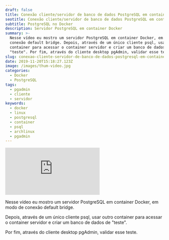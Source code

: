 ```yaml
---
draft: false
title: Conexão cliente/servidor de banco de dados PostgreSQL em container Docker
seotitle: Conexão cliente/servidor de banco de dados PostgreSQL em container Docker
subtitle: PostgreSQL no Docker
description: Servidor PostgreSQL em container Docker
summary: >-
  Nesse vídeo eu mostro um servidor PostgreSQL em container Docker, em modo de
  conexão default bridge. Depois, através de um único cliente psql, usar outro
  container para acessar o container servidor e criar um banco de dados de
  "teste". Por fim, através do cliente desktop pgAdmin, validar esse teste.
slug: conexao-cliente-servidor-de-banco-de-dados-postgresql-em-container-docker
date: 2019-11-20T15:18:27.123Z
image: /images/thum-video.jpg
categories:
  - Docker
  - PostgreSQL
tags:
  - pgadmin
  - cliente
  - servidor
keywords:
  - docker
  - linux
  - postgresql
  - container
  - psql
  - archlinux
  - pgadmin
---
```

<div class="youtube">
<iframe class="video" src="https://www.youtube.com/embed/uJG7wLotfq8" frameborder="0" allow="accelerometer; autoplay; encrypted-media; gyroscope; picture-in-picture" allowfullscreen></iframe>
</div>

Nesse vídeo eu mostro um servidor PostgreSQL em container Docker, em modo de conexão default bridge. 

Depois, através de um único cliente psql, usar outro container para acessar o container servidor e criar um banco de dados de "teste". 

Por fim, através do cliente desktop pgAdmin, validar esse teste.

